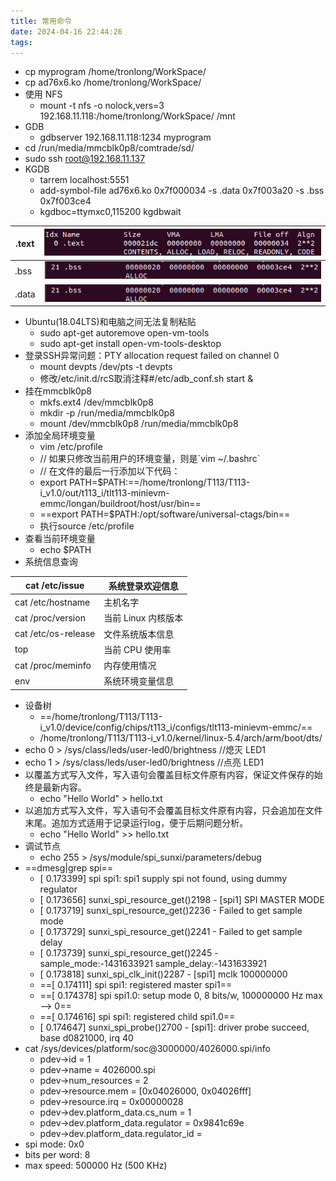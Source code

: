 ```yaml
---
title: 常用命令
date: 2024-04-16 22:44:26
tags: 
---
```


- cp myprogram /home/tronlong/WorkSpace/
- cp ad76x6.ko /home/tronlong/WorkSpace/
- 使用 NFS
  - mount -t nfs -o nolock,vers=3 192.168.11.118:/home/tronlong/WorkSpace/ /mnt
- GDB
  - gdbserver 192.168.11.118:1234 myprogram
- cd /run/media/mmcblk0p8/comtrade/sd/
- sudo ssh root@192.168.11.137
- KGDB
  - tarrem localhost:5551
  - add-symbol-file ad76x6.ko 0x7f000034 -s .data 0x7f003a20 -s .bss 0x7f003ce4
  - kgdboc=ttymxc0,115200 kgdbwait

|.text|![image1](Zassets/24ca108ca6904803ba8263c99e8b5077.png)|
|------|---------------------------------------------------------------------------------|
|.bss|![image2](Zassets/40cae22bc48c49ffa9a522d0aaeb9ed0.png)|
|.data|![image2](Zassets/40cae22bc48c49ffa9a522d0aaeb9ed0.png)|

- Ubuntu(18.04LTS)和电脑之间无法复制粘贴
  - sudo apt-get autoremove open-vm-tools
  - sudo apt-get install open-vm-tools-desktop
- 登录SSH异常问题：PTY allocation request failed on channel 0
  - mount devpts /dev/pts -t devpts
  - 修改/etc/init.d/rcS取消注释#/etc/adb\_conf.sh start &
- 挂在mmcblk0p8
  - mkfs.ext4 /dev/mmcblk0p8
  - mkdir -p /run/media/mmcblk0p8
  - mount /dev/mmcblk0p8 /run/media/mmcblk0p8
- 添加全局环境变量
  - vim /etc/profile
  - // 如果只修改当前用户的环境变量，则是\`vim ~/.bashrc\`
  - // 在文件的最后一行添加以下代码：
  - export PATH=$PATH:==/home/tronlong/T113/T113-i_v1.0/out/t113_i/tlt113-minievm-emmc/longan/buildroot/host/usr/bin==
  - ==export PATH=$PATH:/opt/software/universal-ctags/bin==
  - 执行source /etc/profile
- 查看当前环境变量
  - echo $PATH
- 系统信息查询

|cat /etc/issue|系统登录欢迎信息|
|--------------|--------|
|cat /etc/hostname|主机名字|
|cat /proc/version|当前 Linux 内核版本|
|cat /etc/os-release|文件系统版本信息|
|top|当前 CPU 使用率|
|cat /proc/meminfo|内存使用情况|
|env|系统环境变量信息|

- 设备树
  - ==/home/tronlong/T113/T113-i_v1.0/device/config/chips/t113_i/configs/tlt113-minievm-emmc/==
  - /home/tronlong/T113/T113-i\_v1.0/kernel/linux-5.4/arch/arm/boot/dts/
- echo 0 > /sys/class/leds/user-led0/brightness //熄灭 LED1
- echo 1 > /sys/class/leds/user-led0/brightness //点亮 LED1
- 以覆盖方式写入文件，写入语句会覆盖目标文件原有内容，保证文件保存的始终是最新内容。
  - echo "Hello World" > hello.txt
- 以追加方式写入文件，写入语句不会覆盖目标文件原有内容，只会追加在文件末尾。追加方式适用于记录运行log，便于后期问题分析。
  - echo "Hello World" >> hello.txt
- 调试节点
  - echo 255 > /sys/module/spi\_sunxi/parameters/debug
- ==dmesg|grep spi==
  - \[ 0.173399\] spi spi1: spi1 supply spi not found, using dummy regulator
  - \[ 0.173656\] sunxi\_spi\_resource\_get()2198 - \[spi1\] SPI MASTER MODE
  - \[ 0.173719\] sunxi\_spi\_resource\_get()2236 - Failed to get sample mode
  - \[ 0.173729\] sunxi\_spi\_resource\_get()2241 - Failed to get sample delay
  - \[ 0.173739\] sunxi\_spi\_resource\_get()2245 - sample\_mode:-1431633921 sample\_delay:-1431633921
  - \[ 0.173818\] sunxi\_spi\_clk\_init()2287 - \[spi1\] mclk 100000000
  - ==[ 0.174111] spi spi1: registered master spi1==
  - ==[ 0.174378] spi spi1.0: setup mode 0, 8 bits/w, 100000000 Hz max --> 0==
  - ==[ 0.174616] spi spi1: registered child spi1.0==
  - \[ 0.174647\] sunxi\_spi\_probe()2700 - \[spi1\]: driver probe succeed, base d0821000, irq 40
- cat /sys/devices/platform/soc@3000000/4026000.spi/info
  - pdev->id = 1
  - pdev->name = 4026000.spi
  - pdev->num\_resources = 2
  - pdev->resource.mem = \[0x04026000, 0x04026fff\]
  - pdev->resource.irq = 0x00000028
  - pdev->dev.platform\_data.cs\_num = 1
  - pdev->dev.platform\_data.regulator = 0x9841c69e
  - pdev->dev.platform\_data.regulator\_id =
- spi mode: 0x0
- bits per word: 8
- max speed: 500000 Hz (500 KHz)
